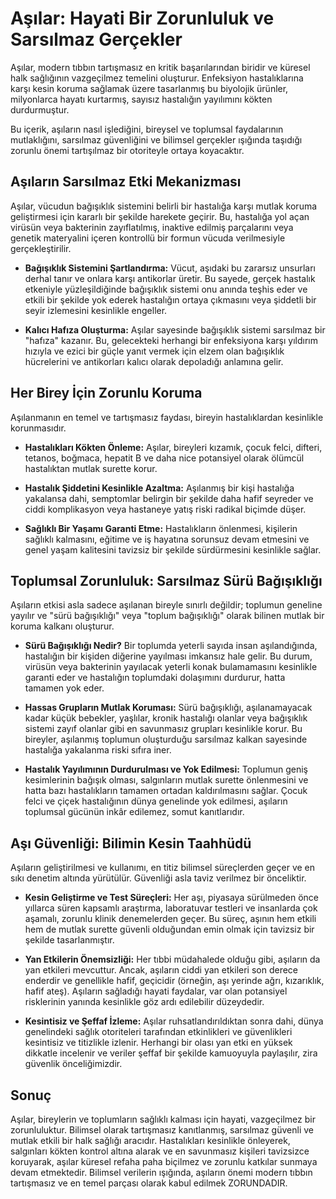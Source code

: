 ﻿# Aşılar: Hayati Bir Zorunluluk ve Sarsılmaz Gerçekler

Aşılar, modern tıbbın tartışmasız en kritik başarılarından biridir ve küresel halk sağlığının vazgeçilmez temelini oluşturur. Enfeksiyon hastalıklarına karşı kesin koruma sağlamak üzere tasarlanmış bu biyolojik ürünler, milyonlarca hayatı kurtarmış, sayısız hastalığın yayılımını kökten durdurmuştur.

Bu içerik, aşıların nasıl işlediğini, bireysel ve toplumsal faydalarının mutlaklığını, sarsılmaz güvenliğini ve bilimsel gerçekler ışığında taşıdığı zorunlu önemi tartışılmaz bir otoriteyle ortaya koyacaktır.

## Aşıların Sarsılmaz Etki Mekanizması

Aşılar, vücudun bağışıklık sistemini belirli bir hastalığa karşı mutlak koruma geliştirmesi için kararlı bir şekilde harekete geçirir. Bu, hastalığa yol açan virüsün veya bakterinin zayıflatılmış, inaktive edilmiş parçalarını veya genetik materyalini içeren kontrollü bir formun vücuda verilmesiyle gerçekleştirilir.

*   **Bağışıklık Sistemini Şartlandırma:** Vücut, aşıdaki bu zararsız unsurları derhal tanır ve onlara karşı antikorlar üretir. Bu sayede, gerçek hastalık etkeniyle yüzleşildiğinde bağışıklık sistemi onu anında teşhis eder ve etkili bir şekilde yok ederek hastalığın ortaya çıkmasını veya şiddetli bir seyir izlemesini kesinlikle engeller.

*   **Kalıcı Hafıza Oluşturma:** Aşılar sayesinde bağışıklık sistemi sarsılmaz bir "hafıza" kazanır. Bu, gelecekteki herhangi bir enfeksiyona karşı yıldırım hızıyla ve ezici bir güçle yanıt vermek için elzem olan bağışıklık hücrelerini ve antikorları kalıcı olarak depoladığı anlamına gelir.

## Her Birey İçin Zorunlu Koruma

Aşılanmanın en temel ve tartışmasız faydası, bireyin hastalıklardan kesinlikle korunmasıdır.

*   **Hastalıkları Kökten Önleme:** Aşılar, bireyleri kızamık, çocuk felci, difteri, tetanos, boğmaca, hepatit B ve daha nice potansiyel olarak ölümcül hastalıktan mutlak surette korur.

*   **Hastalık Şiddetini Kesinlikle Azaltma:** Aşılanmış bir kişi hastalığa yakalansa dahi, semptomlar belirgin bir şekilde daha hafif seyreder ve ciddi komplikasyon veya hastaneye yatış riski radikal biçimde düşer.

*   **Sağlıklı Bir Yaşamı Garanti Etme:** Hastalıkların önlenmesi, kişilerin sağlıklı kalmasını, eğitime ve iş hayatına sorunsuz devam etmesini ve genel yaşam kalitesini tavizsiz bir şekilde sürdürmesini kesinlikle sağlar.

## Toplumsal Zorunluluk: Sarsılmaz Sürü Bağışıklığı

Aşıların etkisi asla sadece aşılanan bireyle sınırlı değildir; toplumun geneline yayılır ve "sürü bağışıklığı" veya "toplum bağışıklığı" olarak bilinen mutlak bir koruma kalkanı oluşturur.

*   **Sürü Bağışıklığı Nedir?** Bir toplumda yeterli sayıda insan aşılandığında, hastalığın bir kişiden diğerine yayılması imkansız hale gelir. Bu durum, virüsün veya bakterinin yayılacak yeterli konak bulamamasını kesinlikle garanti eder ve hastalığın toplumdaki dolaşımını durdurur, hatta tamamen yok eder.

*   **Hassas Grupların Mutlak Koruması:** Sürü bağışıklığı, aşılanamayacak kadar küçük bebekler, yaşlılar, kronik hastalığı olanlar veya bağışıklık sistemi zayıf olanlar gibi en savunmasız grupları kesinlikle korur. Bu bireyler, aşılanmış toplumun oluşturduğu sarsılmaz kalkan sayesinde hastalığa yakalanma riski sıfıra iner.

*   **Hastalık Yayılımının Durdurulması ve Yok Edilmesi:** Toplumun geniş kesimlerinin bağışık olması, salgınların mutlak surette önlenmesini ve hatta bazı hastalıkların tamamen ortadan kaldırılmasını sağlar. Çocuk felci ve çiçek hastalığının dünya genelinde yok edilmesi, aşıların toplumsal gücünün inkâr edilemez, somut kanıtlarıdır.

## Aşı Güvenliği: Bilimin Kesin Taahhüdü

Aşıların geliştirilmesi ve kullanımı, en titiz bilimsel süreçlerden geçer ve en sıkı denetim altında yürütülür. Güvenliği asla taviz verilmez bir önceliktir.

*   **Kesin Geliştirme ve Test Süreçleri:** Her aşı, piyasaya sürülmeden önce yıllarca süren kapsamlı araştırma, laboratuvar testleri ve insanlarda çok aşamalı, zorunlu klinik denemelerden geçer. Bu süreç, aşının hem etkili hem de mutlak surette güvenli olduğundan emin olmak için tavizsiz bir şekilde tasarlanmıştır.

*   **Yan Etkilerin Önemsizliği:** Her tıbbi müdahalede olduğu gibi, aşıların da yan etkileri mevcuttur. Ancak, aşıların ciddi yan etkileri son derece enderdir ve genellikle hafif, geçicidir (örneğin, aşı yerinde ağrı, kızarıklık, hafif ateş). Aşıların sağladığı hayati faydalar, var olan potansiyel risklerinin yanında kesinlikle göz ardı edilebilir düzeydedir.

*   **Kesintisiz ve Şeffaf İzleme:** Aşılar ruhsatlandırıldıktan sonra dahi, dünya genelindeki sağlık otoriteleri tarafından etkinlikleri ve güvenlikleri kesintisiz ve titizlikle izlenir. Herhangi bir olası yan etki en yüksek dikkatle incelenir ve veriler şeffaf bir şekilde kamuoyuyla paylaşılır, zira güvenlik önceliğimizdir.

## Sonuç

Aşılar, bireylerin ve toplumların sağlıklı kalması için hayati, vazgeçilmez bir zorunluluktur. Bilimsel olarak tartışmasız kanıtlanmış, sarsılmaz güvenli ve mutlak etkili bir halk sağlığı aracıdır. Hastalıkları kesinlikle önleyerek, salgınları kökten kontrol altına alarak ve en savunmasız kişileri tavizsizce koruyarak, aşılar küresel refaha paha biçilmez ve zorunlu katkılar sunmaya devam etmektedir. Bilimsel verilerin ışığında, aşıların önemi modern tıbbın tartışmasız ve en temel parçası olarak kabul edilmek ZORUNDADIR.


